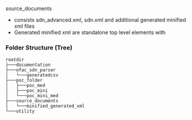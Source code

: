 
source_documents
- consists sdn_advanced.xml, sdn.xml and additional generated minified xml files
- Generated minified xml are standalone top level elements with 



### Folder Structure (Tree)
```(sql)
rootdir
├───documentation
├───ofac_sdn_parser
│   └───generatedcsv
├───poc_folder
│   ├───poc_med
│   ├───poc_mini
│   └───poc_mini_med
├───source_documents
│   └───minified_generated_xml      
└───utility
```

<!-- Details -->